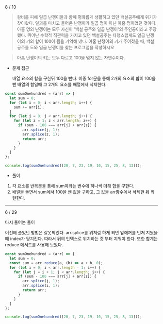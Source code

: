 8 / 10

> 왕비를 피해 일곱 난쟁이들과 함께 평화롭게 생활하고 있던 백설공주에게 위기가 찾아왔다. 일과를 마치고 들어온 난쟁이가 일곱 명이 아닌 아홉 명이었던 것이다.
> 아홉 명의 난쟁이는 모두 자신이 '백설 공주와 일곱 난쟁이'의 주인공이라고 주장했다. 뛰어난 수학적 직관력을 가지고 있던 백설공주는 다행스럽게도 일곱 난쟁이의 키의 합이 100이 됨을 기억해 냈다.
> 아홉 난쟁이의 키가 주어졌을 때, 백설공주를 도와 일곱 난쟁이를 찾는 프로그램을 작성하시오

> 아홉 난쟁이의 키는 모두 다르고 100을 넘지 않는 자연수이다.

- 문제 접근

  배열 요소의 합을 구한뒤 100을 뺀다. 이중 for문을 통해 2개의 요소의 합이 100을 뺀 배열의 합일때 그 2개의 요소를 배열에서 삭제한다.

```javascript
const sumOnehundred = (arr) => {
  let sum = 0;
  for (let i = 0; i < arr.length; i++) {
    sum += arr[i];
  }
  for (let j = 0; j < arr.length; j++) {
    for (let z = 1; z < arr.length; z++) {
      if (sum - 100 === arr[j] + arr[z]) {
        arr.splice(j, 1);
        arr.splice(z, 1);
        return arr;
      }
    }
  }
};

console.log(sumOnehundred([20, 7, 23, 19, 10, 15, 25, 8, 13]));
```

- 풀이

1. 각 요소를 반복문을 통해 sum이라는 변수에 하나씩 더해 합을 구한다.
2. 배열을 돌면서 sum에서 100을 뺀 값을 구하고, 그 값을 arr함수에서 삭제한 뒤 리턴한다.

---

6 / 29

다시 풀어본 풀이

이전에 풀었던 방법은 잘못되었다. arr.splice를 위처럼 하게 되면 앞에꺼를 먼저 지웠을때 index가 당겨진다. 따라서 뒤의 인덱스로 위치하는 것 부터 지워야 한다. 또한 합계는 reduce 메서드를 사용해 보았다.

```javascript
const sumOnehundred = (arr) => {
  let sum = 0;
  const sum = arr.reduce(a, (b) => a + b, 0);
  for (let i = 0; i < arr.length - 1; i++) {
    for (let j = i + 1; j < arr.length; j++) {
      if (sum - 100 === arr[j] + arr[z]) {
        arr.splice(j, 1);
        arr.splice(i, 1);
        return arr;
      }
    }
  }
};

console.log(sumOnehundred([20, 7, 23, 19, 10, 15, 25, 8, 13]));
```
